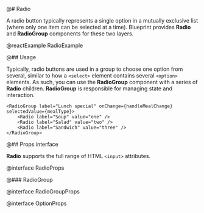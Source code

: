 @# Radio

A radio button typically represents a single option in a mutually exclusive list (where only one item can be
selected at a time). Blueprint provides **Radio** and **RadioGroup** components for these two layers.

@reactExample RadioExample

@## Usage

Typically, radio buttons are used in a group to choose one option from several, similar to how a `<select>` element
contains several `<option>` elements. As such, you can use the **RadioGroup** component with a series of **Radio** children.
**RadioGroup** is responsible for managing state and interaction.

```tsx
<RadioGroup label="Lunch special" onChange={handleMealChange} selectedValue={mealType}>
    <Radio label="Soup" value="one" />
    <Radio label="Salad" value="two" />
    <Radio label="Sandwich" value="three" />
</RadioGroup>
```

@## Props interface

**Radio** supports the full range of HTML `<input>` attributes.

@interface RadioProps

@### RadioGroup

@interface RadioGroupProps

@interface OptionProps
